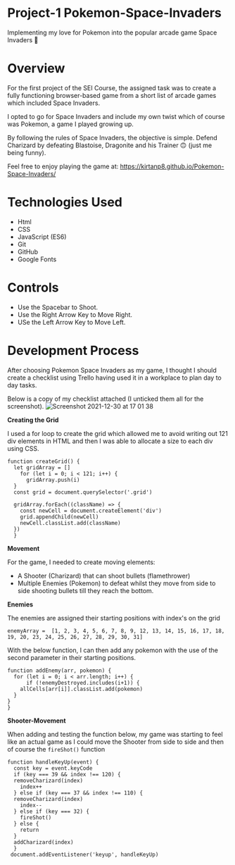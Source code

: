 # Project-1 Pokemon-Space-Invaders
 Implementing my love for Pokemon into the popular arcade game Space Invaders 👾
 
# Overview
For the first project of the SEI Course, the assigned task was to create a fully functioning browser-based game from a short list of arcade games which included Space Invaders.

I opted to go for Space Invaders and include my own twist which of course was Pokemon, a game I played growing up. 

By following the rules of Space Invaders, the objective is simple. Defend Charizard by defeating Blastoise, Dragonite and his Trainer 🙃 (just me being funny). 

Feel free to enjoy playing the game at: https://kirtanp8.github.io/Pokemon-Space-Invaders/

# Technologies Used
* Html
* CSS
* JavaScript (ES6)
* Git
* GitHub
* Google Fonts

# Controls 
* Use the Spacebar to Shoot. 
* Use the Right Arrow Key to Move Right.
* USe the Left Arrow Key to Move Left.

# Development Process
After choosing Pokemon Space Invaders as my game, I thought I should create a checklist using Trello having used it in a workplace to plan day to day tasks.

Below is a copy of my checklist attached (I unticked them all for the screenshot). 
![Screenshot 2021-12-30 at 17 01 38](https://user-images.githubusercontent.com/83728526/147785138-a77460e3-bdcf-4ba1-8779-dcdbfd1baa88.png)

**Creating the Grid**

I used a for loop to create the grid which allowed me to avoid writing out 121 div elements in HTML and then I was able to allocate a size to each div using CSS. 

```
function createGrid() {
  let gridArray = []
    for (let i = 0; i < 121; i++) {
      gridArray.push(i)
  }
  const grid = document.querySelector('.grid')

  gridArray.forEach((className) => {
    const newCell = document.createElement('div')
    grid.appendChild(newCell)
    newCell.classList.add(className)
  })
  }
```

**Movement**

For the game, I needed to create moving elements:  
* A Shooter (Charizard) that can shoot bullets (flamethrower)
* Multiple Enemies (Pokemon) to defeat whilst they move from side to side shooting bullets till they reach the bottom.

**Enemies** 

The enemies are assigned their starting positions with index's on the grid
```
enemyArray =  [1, 2, 3, 4, 5, 6, 7, 8, 9, 12, 13, 14, 15, 16, 17, 18, 19, 20, 23, 24, 25, 26, 27, 28, 29, 30, 31]
```

With the below function, I can then add any pokemon with the use of the second parameter in their starting positions. 
```
function addEnemy(arr, pokemon) {
  for (let i = 0; i < arr.length; i++) {
      if (!enemyDestroyed.includes(i+1)) {
    allCells[arr[i]].classList.add(pokemon)
  } 
}
}
```
**Shooter-Movement**

When adding and testing the function below, my game was starting to feel like an actual game as I could move the Shooter from side to side and then of course the `fireShot()` function 

```
function handleKeyUp(event) {
  const key = event.keyCode
  if (key === 39 && index !== 120) {
  removeCharizard(index)
    index++
  } else if (key === 37 && index !== 110) {
  removeCharizard(index)
    index--
  } else if (key === 32) {
    fireShot()
  } else {
    return 
  }
  addCharizard(index)
  }
 document.addEventListener('keyup', handleKeyUp)

```
